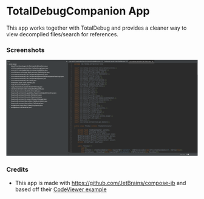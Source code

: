 # TotalDebugCompanion App
This app works together with TotalDebug and provides a cleaner way to view decompiled files/search for references.

### Screenshots
![Main View](https://github.com/Minecraft-TA/TotalDebugCompanion/blob/master/images/main.png?raw=true)

### Credits
- This app is made with https://github.com/JetBrains/compose-jb and based off their [CodeViewer example](https://github.com/JetBrains/compose-jb/tree/master/examples/codeviewer)
